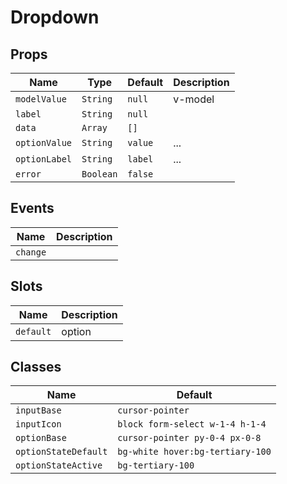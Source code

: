 # Dropdown

## Props

| Name          | Type      | Default | Description |
| ------------- | --------- | ------- | ----------- |
| `modelValue`  | `String`  | `null`  | v-model     |
| `label`       | `String`  | `null`  |             |
| `data`        | `Array`   | `[]`    |             |
| `optionValue` | `String`  | `value` | ...         |
| `optionLabel` | `String`  | `label` | ...         |
| `error`       | `Boolean` | `false` |             |

## Events

| Name     | Description |
| -------- | ----------- |
| `change` |             |

## Slots

| Name      | Description |
| --------- | ----------- |
| `default` | option      |

## Classes

| Name                 | Default                          |
| -------------------- | -------------------------------- |
| `inputBase`          | `cursor-pointer`                 |
| `inputIcon`          | `block form-select w-1-4 h-1-4`  |
| `optionBase`         | `cursor-pointer py-0-4 px-0-8`   |
| `optionStateDefault` | `bg-white hover:bg-tertiary-100` |
| `optionStateActive`  | `bg-tertiary-100`                |
